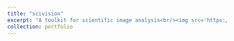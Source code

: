 ```yaml
---
title: "scivision"
excerpt: "A toolkit for scientific image analysis<br/><img src='https://raw.githubusercontent.com/alan-turing-institute/scivision/main/imgs/logo_name.png' width=400>"
collection: portfolio
---
```

